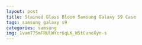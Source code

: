 ```yaml
---
layout: post
title: Stained Glass Bloom Samsung Galaxy S9 Case
tags: samsung galaxy s9
categories: samsung
img: 1vamT7SmFRUlWYcr6qLK_W5tCuneXyn-s
---
```


